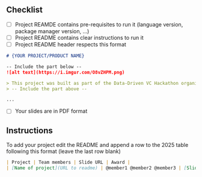 ## Checklist

- [ ] Project REAMDE contains pre-requisites to run it (language version, package manager version, ...)
- [ ] Project README contains clear instructions to run it
- [ ] Project README header respects this format

```md
# {YOUR PROJECT/PRODUCT NAME}

-- Include the part below --
![alt text](https://i.imgur.com/O8vZHPM.png)

> This project was built as part of the Data-Driven VC Hackathon organized by [Red River West](https://redriverwest.com) & [Bivwak! by BNP Paribas](https://bivwak.bnpparibas/)
> -- Include the part above --

...
```

- [ ] Your slides are in PDF format

## Instructions

To add your project edit the README and append a row to the 2025 table following this format (leave the last row blank)

```md
| Project | Team members | Slide URL | Award |
| [Name of project](URL to readme) | @member1 @member2 @member3 | [Slides](URL to slide) | \_ |
```
